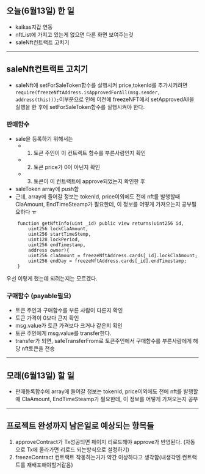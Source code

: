 ## 오늘(6월13일) 한 일

- kaikas지갑 연동
- nftList에 가지고 있는게 없으면 다른 화면 보여주는것
- saleNft컨트랙트 고치기

<hr />

## saleNft컨트랙트 고치기

- saleNft에 setForSaleToken함수를 실행시켜 price,tokenId를 추가시키려면 `require(freezeNftAddress.isApprovedForAll(msg.sender, address(this)));`이부분으로 인해 이전에 freezeNFT에서 setApprovedAll을 실행을 한 후에 setForSaleToken함수를 실행시켜야 한다.

### 판매함수

- sale을 등록하기 위해서는
  - 1. 토큰 주인이 이 컨트랙트 함수를 부른사람인지 확인
  - 2. 토큰 price가 0이 아닌지 확인
  - 3. 토큰이 이 컨트랙트에 approve되었는지 확인한 후
- saleToken array에 push함
- 근데, array에 들어갈 정보는 tokenId, price이외에도 전에 nft를 발행할때 ClaAmount, EndTimeSteamp가 필요한데, 이 정보를 어떻게 가져오는지 공부필요하다 ㅠ

```
    function getNftInfo(uint _id) public view returns(uint256 id,
        uint256 lockClaAmount,
        uint256 startTimeStemp,
        uint128 lockPeriod,
        uint256 endTimestamp,
        address owner){
        uint256 claAmount = freezeNftAddress.cards[_id].lockClaAmount;
        uint256 endDay = freezeNftAddress.cards[_id].endTimestamp;
    }
```

우선 이렇게 했는데 되려는지는 모르겠다.

### 구매함수 (payable필요)

- 토큰 주인과 구매함수를 부른 사람이 다른지 확인
- 토큰 가격이 0보다 큰지 확인
- msg.value가 토큰 가격보다 크거나 같은지 확인
- 토큰 주인에게 msg.value를 transfer한다.
- transfer가 되면, safeTransferFrom로 토큰주인에서 구매함수를 부른사람에게 해당 nft토큰을 전송

<hr />

## 모래(6월13일) 할 일

- 판매등록함수에 array에 들어갈 정보는 tokenId, price이외에도 전에 nft를 발행할때 ClaAmount, EndTimeSteamp가 필요한데, 이 정보를 어떻게 가져오는지 공부
<hr />

## 프로젝트 완성까지 남은일로 예상되는 항목들

1. approveContract가 Tx성공되면 페이지 리로드해야 approve가 반영된다. (자동으로 Tx에 올라가면 리로드 되는방식으로 설정하기)
2. freezeContract 컨트랙트 작동하는거가 약간 이상하다고 생각함(내생각엔 컨트랙트를 재배포해야할거같음)
